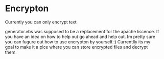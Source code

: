 
# Encrypton
Currently you can only encrypt text

generator.vbs was supposed to be a replacement for the apache liscence. If you have an idea on how to help out go ahead and help out.
Im pretty sure you can fugure out how to use encrypton by yourself.:)
Currentlly its my goal to make it a plce where you can store encrypted files and decrypt them.
